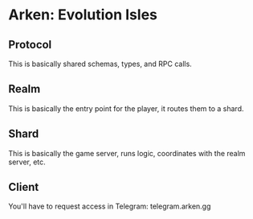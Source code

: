 # Arken: Evolution Isles

## Protocol

This is basically shared schemas, types, and RPC calls.

## Realm

This is basically the entry point for the player, it routes them to a shard.

## Shard

This is basically the game server, runs logic, coordinates with the realm server, etc.

## Client

You'll have to request access in Telegram: telegram.arken.gg
